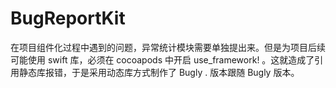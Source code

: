 # BugReportKit

在项目组件化过程中遇到的问题，异常统计模块需要单独提出来。但是为项目后续可能使用 swift 库，必须在 cocoapods 中开启 use_framework! 。这就造成了引用静态库报错，于是采用动态库方式制作了 Bugly . 版本跟随 Bugly 版本。
